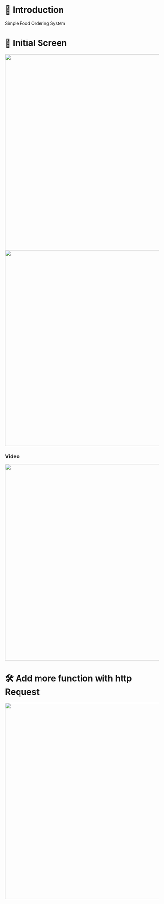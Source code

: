 # 👥 Introduction 
Simple Food Ordering System 

# 👀  Initial Screen
<img width="643" src="https://user-images.githubusercontent.com/87024040/195673310-5fab9404-22b9-4950-9524-6fabb75f3b86.png">
<img width="643" src="https://user-images.githubusercontent.com/87024040/195673318-3081a586-0af9-46a6-858f-edb03db16104.png">

### Video
<img width="643" src="https://user-images.githubusercontent.com/87024040/195672224-a0cc4548-9fd9-47ec-b37d-724dbf3aad8a.gif">

# 🛠  Add more function with http Request
<img width="643" src="https://user-images.githubusercontent.com/87024040/200139473-05a48c62-999d-4b79-befe-cf915cf42e3f.gif">
